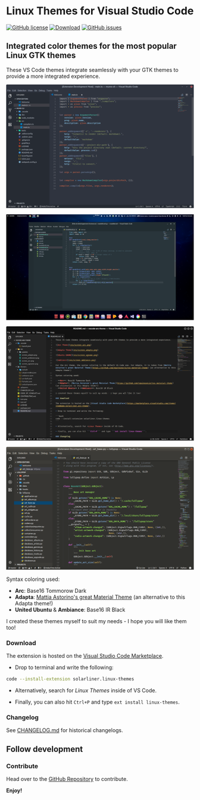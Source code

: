 # Linux Themes for Visual Studio Code

[![GitHub license](https://img.shields.io/badge/license-AGPL-blue.svg)](https://raw.githubusercontent.com/SolarLiner/vscode-arc-theme/master/LICENSE) [![Download](https://img.shields.io/badge/VS%20Code-v1.0.0-green.svg)](https://marketplace.visualstudio.com/items?itemName=SolarLiner.arc-theme) [![GitHub issues](https://img.shields.io/github/issues/SolarLiner/vscode-arc-theme.svg)](https://github.com/SolarLiner/vscode-arc-theme/issues)
## Integrated color themes for the most popular Linux GTK themes

These VS Code themes integrate seamlessly with your GTK themes to provide a more integrated experience.

![Arc Theme](res/screen_arc.png)

![Adapta Theme](res/screen_adapta.png)

![United Ubuntu](res/screen_ugnome.png)

![Ambiance](res/screen_ambiance.png)

Syntax coloring used:

- **Arc**: Base16 Tommorow Dark
- **Adapta**: [Mattia Astorino's great Material Theme](https://github.com/equinusocio/vsc-material-theme) (an alternative to this Adapta theme!)
- **United Ubuntu** & **Ambiance**: Base16 IR Black

I created these themes myself to suit my needs - I hope you will like them too!

### Download

The extension is hosted on the [Visual Studio Code Marketplace](https://marketplace.visualstudio.com/items?itemName=SolarLiner.arc-theme).

* Drop to terminal and write the following:

```bash
code --install-extension solarliner.linux-themes
```

* Alternatively, search for *Linux Themes* inside of VS Code.

* Finally, you can also hit ```Ctrl+P``` and type ```ext install linux-themes```.

### Changelog

See [CHANGELOG.md](./CHANGELOG.md) for historical changelogs.

## Follow development

### Contribute

Head over to the [GitHub Repository](https://github.com/SolarLiner/vscode-arc-theme) to contribute.

**Enjoy!**
